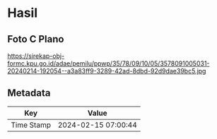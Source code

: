 # Hasil

## Foto C Plano

https://sirekap-obj-formc.kpu.go.id/adae/pemilu/ppwp/35/78/09/10/05/3578091005031-20240214-192054--a3a83ff9-3289-42ad-8dbd-92d9dae39bc5.jpg


## Metadata

| Key        | Value               |
| ---------- | ------------------- |
| Time Stamp | 2024-02-15 07:00:44 |



